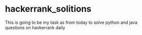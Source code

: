 # hackerrank_solitions
This is going to be my task as from today to solve python and java questions on havkerrank daily 
